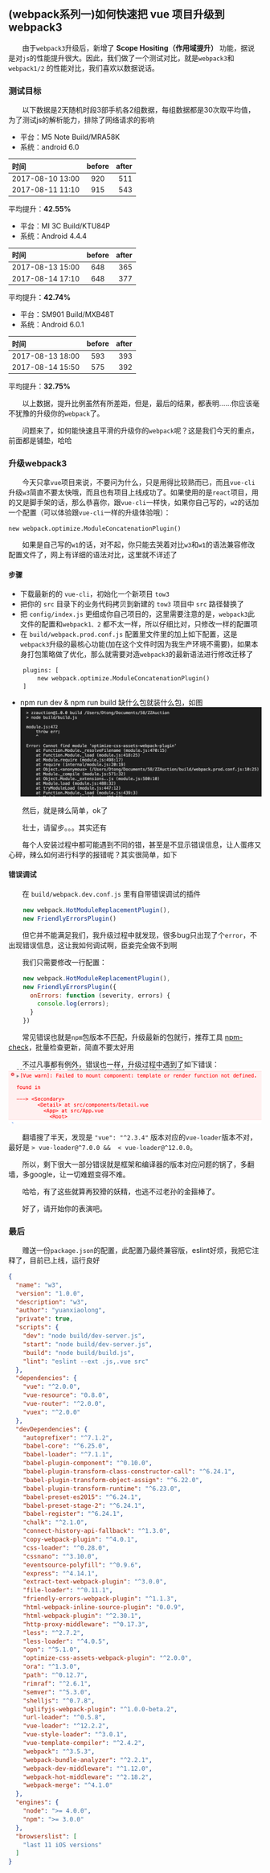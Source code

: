 ## (webpack系列一)如何快速把 vue 项目升级到 webpack3

&nbsp;&nbsp;&nbsp;&nbsp;&nbsp;&nbsp;&nbsp;由于`webpack3`升级后，新增了 **Scope Hositing（作用域提升）** 功能，据说是对`js`的性能提升很大。因此，我们做了一个测试对比，就是`webpack3`和`webpack1/2` 的性能对比，我们喜欢以数据说话。

### 测试目标

&nbsp;&nbsp;&nbsp;&nbsp;&nbsp;&nbsp;&nbsp;以下数据是2天随机时段3部手机各2组数据，每组数据都是30次取平均值，为了测试js的解析能力，排除了网络请求的影响

* 平台：M5 Note Build/MRA58K
* 系统：android 6.0

| 时间  | before  | after |
|:------------- |:---------------:| -------------:|
| 2017-08-10 13:00     | 920 |         511|
| 2017-08-11 11:10      | 915 |  543 |

平均提升：**42.55%**

* 平台：MI 3C Build/KTU84P
* 系统：Android 4.4.4

| 时间  | before  | after |
|:------------- |:---------------:| -------------:|
| 2017-08-13 15:00     | 648 |         365|
| 2017-08-14 17:10      | 648 |  377 |

平均提升：**42.74%**

* 平台：SM901 Build/MXB48T
* 系统：Android 6.0.1

| 时间  | before  | after |
|:------------- |:---------------:| -------------:|
| 2017-08-13 18:00     | 593 |         393|
| 2017-08-14 15:50      | 575 |  392 |

平均提升：**32.75%**

&nbsp;&nbsp;&nbsp;&nbsp;&nbsp;&nbsp;&nbsp;以上数据，提升比例虽然有所差距，但是，最后的结果，都表明......你应该毫不犹豫的升级你的`webpack`了。

&nbsp;&nbsp;&nbsp;&nbsp;&nbsp;&nbsp;&nbsp;问题来了，如何能快速且平滑的升级你的`webpack`呢？这是我们今天的重点，前面都是铺垫，哈哈

### 升级webpack3

&nbsp;&nbsp;&nbsp;&nbsp;&nbsp;&nbsp;&nbsp;今天只拿`vue`项目来说，不要问为什么，只是用得比较熟而已，而且`vue-cli`升级`w3`简直不要太快哦，而且也有项目上线成功了。如果使用的是`react`项目，用的又是脚手架的话，那么恭喜你，跟`vue-cli`一样快，如果你自己写的，`w2`的话加一个配置（可以体验跟`vue-cli`一样的升级体验哦）：

````
new webpack.optimize.ModuleConcatenationPlugin()
````

&nbsp;&nbsp;&nbsp;&nbsp;&nbsp;&nbsp;&nbsp;如果是自己写的`w1`的话，对不起，你只能去哭着对比`w3`和`w1`的语法兼容修改配置文件了，网上有详细的语法对比，这里就不详述了

#### 步骤
* 下载最新的的 `vue-cli`，初始化一个新项目 `tow3`
* 把你的 `src` 目录下的业务代码拷贝到新建的 `tow3` 项目中 `src` 路径替换了
* 把 `config/index.js` 更细成你自己项目的，这里需要注意的是，`webpack3`此文件的配置和`webpack1、2` 都不太一样，所以仔细比对，只修改一样的配置项
* 在 `build/webpack.prod.conf.js` 配置里文件里的加上如下配置，这是`webpack3`升级的最核心功能(加在这个文件时因为我生产环境不需要)，如果本身打包策略做了优化，那么就需要对造`webpack3`的最新语法进行修改迁移了
 
````
	plugins: [
		new webpack.optimize.ModuleConcatenationPlugin()
	]

````

* npm run dev & npm run build 缺什么包就装什么包，如图
![](images/notnpm.png)

&nbsp;&nbsp;&nbsp;&nbsp;&nbsp;&nbsp;&nbsp;然后，就是辣么简单，ok了

&nbsp;&nbsp;&nbsp;&nbsp;&nbsp;&nbsp;&nbsp;壮士，请留步。。。其实还有

&nbsp;&nbsp;&nbsp;&nbsp;&nbsp;&nbsp;&nbsp;每个人安装过程中都可能遇到不同的错，甚至是不显示错误信息，让人蛋疼又心碎，辣么如何进行科学的报错呢？其实很简单，如下

#### 错误调试

&nbsp;&nbsp;&nbsp;&nbsp;&nbsp;&nbsp;&nbsp;在 `build/webpack.dev.conf.js` 里有自带错误调试的插件

````javascript
	new webpack.HotModuleReplacementPlugin(),   
	new FriendlyErrorsPlugin()
````

&nbsp;&nbsp;&nbsp;&nbsp;&nbsp;&nbsp;&nbsp;但它并不能满足我们，我升级过程中就发现，很多bug只出现了个`error`，不出现错误信息，这让我如何调试啊，臣妾完全做不到啊

&nbsp;&nbsp;&nbsp;&nbsp;&nbsp;&nbsp;&nbsp;我们只需要修改一行配置：

````javascript
	new webpack.HotModuleReplacementPlugin(), 
	new FriendlyErrorsPlugin({
      onErrors: function (severity, errors) {
        console.log(errors);
      }
    })
````

&nbsp;&nbsp;&nbsp;&nbsp;&nbsp;&nbsp;&nbsp;常见错误也就是`npm`包版本不匹配，升级最新的包就行，推荐工具 [npm-check](https://www.npmjs.com/package/npm-check)，批量检查更新，简直不要太好用

&nbsp;&nbsp;&nbsp;&nbsp;&nbsp;&nbsp;&nbsp;不过凡事都有例外，错误也一样，升级过程中遇到了如下错误：
![](images/template.png)

&nbsp;&nbsp;&nbsp;&nbsp;&nbsp;&nbsp;&nbsp;翻墙搜了半天，发现是 `"vue": "^2.3.4"` 版本对应的`vue-loader`版本不对，最好是 `> vue-loader@^7.0.0 &&  < vue-loader@^12.0.0`。

&nbsp;&nbsp;&nbsp;&nbsp;&nbsp;&nbsp;&nbsp;所以，剩下很大一部分错误就是框架和编译器的版本对应问题的锅了，多翻墙，多google，让一切难题变得不难。

&nbsp;&nbsp;&nbsp;&nbsp;&nbsp;&nbsp;&nbsp;哈哈，有了这些就算再狡猾的妖精，也逃不过老孙的金箍棒了。

&nbsp;&nbsp;&nbsp;&nbsp;&nbsp;&nbsp;&nbsp;好了，请开始你的表演吧。

### 最后

&nbsp;&nbsp;&nbsp;&nbsp;&nbsp;&nbsp;&nbsp;赠送一份`package.json`的配置，此配置乃最终兼容版，eslint好烦，我把它注释了，目前已上线，运行良好

````json
{
  "name": "w3",
  "version": "1.0.0",
  "description": "w3",
  "author": "yuanxiaolong",
  "private": true,
  "scripts": {
    "dev": "node build/dev-server.js",
    "start": "node build/dev-server.js",
    "build": "node build/build.js",
    "lint": "eslint --ext .js,.vue src"
  },
  "dependencies": {
    "vue": "^2.0.0",
    "vue-resource": "0.8.0",
    "vue-router": "^2.0.0",
    "vuex": "^2.0.0"
  },
  "devDependencies": {
    "autoprefixer": "^7.1.2",
    "babel-core": "^6.25.0",
    "babel-loader": "^7.1.1",
    "babel-plugin-component": "^0.10.0",
    "babel-plugin-transform-class-constructor-call": "^6.24.1",
    "babel-plugin-transform-object-assign": "^6.22.0",
    "babel-plugin-transform-runtime": "^6.23.0",
    "babel-preset-es2015": "^6.24.1",
    "babel-preset-stage-2": "^6.24.1",
    "babel-register": "^6.24.1",
    "chalk": "^2.1.0",
    "connect-history-api-fallback": "^1.3.0",
    "copy-webpack-plugin": "^4.0.1",
    "css-loader": "^0.28.0",
    "cssnano": "^3.10.0",
    "eventsource-polyfill": "^0.9.6",
    "express": "^4.14.1",
    "extract-text-webpack-plugin": "^3.0.0",
    "file-loader": "^0.11.1",
    "friendly-errors-webpack-plugin": "^1.1.3",
    "html-webpack-inline-source-plugin": "0.0.9",
    "html-webpack-plugin": "^2.30.1",
    "http-proxy-middleware": "^0.17.3",
    "less": "^2.7.2",
    "less-loader": "^4.0.5",
    "opn": "^5.1.0",
    "optimize-css-assets-webpack-plugin": "^2.0.0",
    "ora": "^1.3.0",
    "path": "^0.12.7",
    "rimraf": "^2.6.1",
    "semver": "^5.3.0",
    "shelljs": "^0.7.8",
    "uglifyjs-webpack-plugin": "^1.0.0-beta.2",
    "url-loader": "^0.5.8",
    "vue-loader": "^12.2.2",
    "vue-style-loader": "^3.0.1",
    "vue-template-compiler": "^2.4.2",
    "webpack": "^3.5.3",
    "webpack-bundle-analyzer": "^2.2.1",
    "webpack-dev-middleware": "^1.12.0",
    "webpack-hot-middleware": "^2.18.2",
    "webpack-merge": "^4.1.0"
  },
  "engines": {
    "node": ">= 4.0.0",
    "npm": ">= 3.0.0"
  },
  "browserslist": [
    "last 11 iOS versions"
  ]
}

````